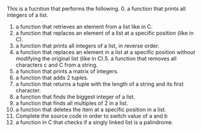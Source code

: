This is a fucntion that performs the following.
0.  a function that prints all integers of a list.
1.  a function that retrieves an element from a list like in C.
2. a function that replaces an element of a list at a specific position (like in C).
3. a function that prints all integers of a list, in reverse order.
4. a function that replaces an element in a list at a specific position without modifying the original list (like in C).5. a function that removes all characters c and C from a string.
6. a function that prints a matrix of integers.
7. a function that adds 2 tuples.
8. a function that returns a tuple with the length of a string and its first character.
9.  a function that finds the biggest integer of a list.
10. a function that finds all multiples of 2 in a list.
11. a function that deletes the item at a specific position in a list.
12. Complete the source code in order to switch value of a and b
13. a function in C that checks if a singly linked list is a palindrome.
